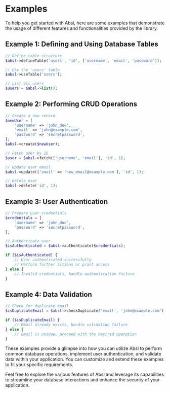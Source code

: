 # Examples

To help you get started with Absl, here are some examples that demonstrate the usage of different features and functionalities provided by the library.

## Example 1: Defining and Using Database Tables

```php
// Define table structure
$absl->defineTable('users', 'id', ['username', 'email', 'password']);

// Use the 'users' table
$absl->useTable('users');

// List all users
$users = $absl->list();
```

## Example 2: Performing CRUD Operations

```php
// Create a new record
$newUser = [
    'username' => 'john_doe',
    'email' => 'john@example.com',
    'password' => 'secretpassword',
];
$absl->create($newUser);

// Fetch user by ID
$user = $absl->fetch(['username', 'email'], 'id', 1);

// Update user email
$absl->update(['email' => 'new_email@example.com'], 'id', 1);

// Delete user
$absl->delete('id', 1);
```

## Example 3: User Authentication

```php
// Prepare user credentials
$credentials = [
    'username' => 'john_doe',
    'password' => 'secretpassword',
];

// Authenticate user
$isAuthenticated = $absl->authenticate($credentials);

if ($isAuthenticated) {
    // User authenticated successfully
    // Perform further actions or grant access
} else {
    // Invalid credentials, handle authentication failure
}
```

## Example 4: Data Validation

```php
// Check for duplicate email
$isDuplicateEmail = $absl->checkDuplicate('email', 'john@example.com');

if ($isDuplicateEmail) {
    // Email already exists, handle validation failure
} else {
    // Email is unique, proceed with the desired operation
}
```

These examples provide a glimpse into how you can utilize Absl to perform common database operations, implement user authentication, and validate data within your application. You can customize and extend these examples to fit your specific requirements.

Feel free to explore the various features of Absl and leverage its capabilities to streamline your database interactions and enhance the security of your application.